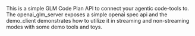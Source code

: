 This is a simple GLM Code Plan API to connect your agentic code-tools to. The openai_glm_server exposes a simple openai spec api and the demo_client demonstrates how to utilize it in streaming and non-streaming modes with some demo tools and toys.

